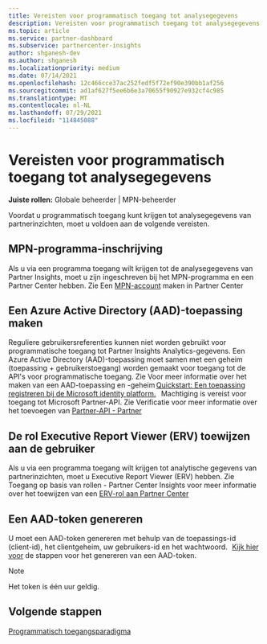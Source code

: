 ```yaml
---
title: Vereisten voor programmatisch toegang tot analysegegevens
description: Vereisten voor programmatisch toegang tot analysegegevens
ms.topic: article
ms.service: partner-dashboard
ms.subservice: partnercenter-insights
author: shganesh-dev
ms.author: shganesh
ms.localizationpriority: medium
ms.date: 07/14/2021
ms.openlocfilehash: 12c466cce37ac252fedf5f72ef90e390bb1af256
ms.sourcegitcommit: ad1af627f5ee6b6e3a70655f90927e932cf4c985
ms.translationtype: MT
ms.contentlocale: nl-NL
ms.lasthandoff: 07/29/2021
ms.locfileid: "114845088"
---
```

# <a name="prerequisites-to-programmatically-access-analytics-data"></a>Vereisten voor programmatisch toegang tot analysegegevens

**Juiste rollen:** Globale beheerder | MPN-beheerder

Voordat u programmatisch toegang kunt krijgen tot analysegegevens van partnerinzichten, moet u voldoen aan de volgende vereisten.

## <a name="mpn-program-enrollment"></a>MPN-programma-inschrijving

Als u via een programma toegang wilt krijgen tot de analysegegevens van Partner Insights, moet u zijn ingeschreven bij het MPN-programma en een Partner Center hebben. Zie Een [MPN-account](mpn-create-a-partner-center-account.md) maken in Partner Center

## <a name="create-azure-active-directory-aad-application"></a>Een Azure Active Directory (AAD)-toepassing maken

Reguliere gebruikersreferenties kunnen niet worden gebruikt voor programmatische toegang tot Partner Insights Analytics-gegevens. Een Azure Active Directory (AAD)-toepassing moet samen met een geheim (toepassing + gebruikerstoegang) worden gemaakt voor toegang tot de API's voor programmatische toegang. Zie Voor meer informatie over het maken van een AAD-toepassing en -geheim [Quickstart: Een toepassing registreren bij de Microsoft identity platform.](/azure/active-directory/develop/quickstart-register-app)   Machtiging is vereist voor toegang tot Microsoft Partner-API. Zie Verificatie voor meer informatie over het toevoegen van [Partner-API - Partner](/partner/develop/api-authentication#application-and-user-access)

## <a name="assign-executive-report-viewer-erv-role-to-the-user"></a>De rol Executive Report Viewer (ERV) toewijzen aan de gebruiker

Als u via een programma toegang wilt krijgen tot analytische gegevens van partnerinzichten, moet u Executive Report Viewer (ERV) hebben. Zie Toegang op basis van rollen - Partner Center Insights voor meer informatie over het toewijzen van een [ERV-rol aan Partner Center](insights-roles.md)

## <a name="generate-an-aad-token"></a>Een AAD-token genereren

U moet een AAD-token genereren met behulp van de toepassings-id (client-id), het clientgeheim, uw gebruikers-id en het wachtwoord.   [Kijk hier voor](insights-programmatic-first-api-call.md#token-generation) de stappen voor het genereren van een AAD-token.

> [!Note]
> Het token is één uur geldig.

## <a name="next-steps"></a>Volgende stappen
[Programmatisch toegangsparadigma](insights-programmatic-access-paradigm.md)